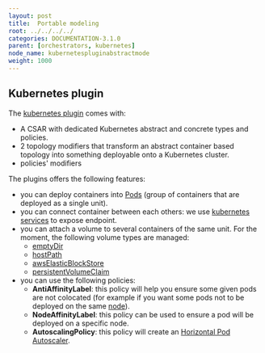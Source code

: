```yaml
---
layout: post
title:  Portable modeling
root: ../../../../
categories: DOCUMENTATION-3.1.0
parent: [orchestrators, kubernetes]
node_name: kubernetespluginabstractmode
weight: 1000
---
```


## Kubernetes plugin

The [kubernetes plugin](https://github.com/alien4cloud/alien4cloud-kubernetes-plugin) comes with:

- A CSAR with dedicated Kubernetes abstract and concrete types and policies.
- 2 topology modifiers that transform an abstract container based topology into something deployable onto a Kubernetes cluster.
- policies' modifiers

The plugins offers the following features:

- you can deploy containers into [Pods](https://kubernetes.io/docs/concepts/workloads/pods/pod-overview/) (group of containers that are deployed as a single unit).
- you can connect container between each others: we use [kubernetes services](https://kubernetes.io/docs/concepts/services-networking/service/) to expose endpoint.
- you can attach a volume to several containers of the same unit. For the moment, the following volume types are managed:
  - [emptyDir](https://kubernetes.io/docs/concepts/storage/volumes/#emptydir)
  - [hostPath](https://kubernetes.io/docs/concepts/storage/volumes/#hostpath)
  - [awsElasticBlockStore](https://kubernetes.io/docs/concepts/storage/volumes/#awselasticblockstore)
  - [persistentVolumeClaim](https://kubernetes.io/docs/concepts/storage/volumes/#persistentvolumeclaim)
- you can use the following policies:
  - **AntiAffinityLabel**: this policy will help you ensure some given pods are not colocated (for example if you want some pods not to be deployed on the same [node](https://kubernetes.io/docs/concepts/architecture/nodes/)).
  - **NodeAffinityLabel**: this policy can be used to ensure a pod will be deployed on a specific node.
  - **AutoscalingPolicy**: this policy will create an [Horizontal Pod Autoscaler](https://kubernetes.io/docs/tasks/run-application/horizontal-pod-autoscale/).
